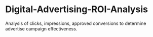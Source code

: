 # Digital-Advertising-ROI-Analysis

Analysis of clicks, impressions, approved conversions to determine advertise campaign effectiveness. 
